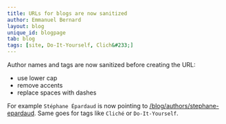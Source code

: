 ```yaml
---
title: URLs for blogs are now sanitized
author: Emmanuel Bernard
layout: blog
unique_id: blogpage
tab: blog
tags: [site, Do-It-Yourself, Clich&#233;]
---
```

Author names and tags are now sanitized before creating the URL:

- use lower cap
- remove accents
- replace spaces with dashes

For example `Stéphane Épardaud` is now pointing to [/blog/authors/stephane-epardaud](/blog/authors/stephane-epardaud). Same goes for tags like `Cliché` or `Do-It-Yourself`.